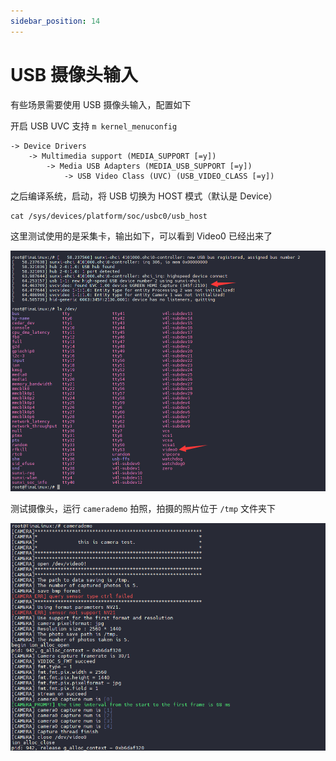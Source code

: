 ```yaml
---
sidebar_position: 14
---
```

# USB 摄像头输入

有些场景需要使用 USB 摄像头输入，配置如下

开启 USB UVC 支持 `m kernel_menuconfig`

```
-> Device Drivers
	-> Multimedia support (MEDIA_SUPPORT [=y])
		-> Media USB Adapters (MEDIA_USB_SUPPORT [=y])
			-> USB Video Class (UVC) (USB_VIDEO_CLASS [=y]) 
```

之后编译系统，启动，将 USB 切换为 HOST 模式（默认是 Device）

```
cat /sys/devices/platform/soc/usbc0/usb_host
```

这里测试使用的是采集卡，输出如下，可以看到 Video0 已经出来了

![image-20240613193430159](assets/post/README/image-20240613193430159.png)

测试摄像头，运行 `camerademo` 拍照，拍摄的照片位于 `/tmp` 文件夹下

![image-20240613200649722](assets/post/README/image-20240613200649722.png)
